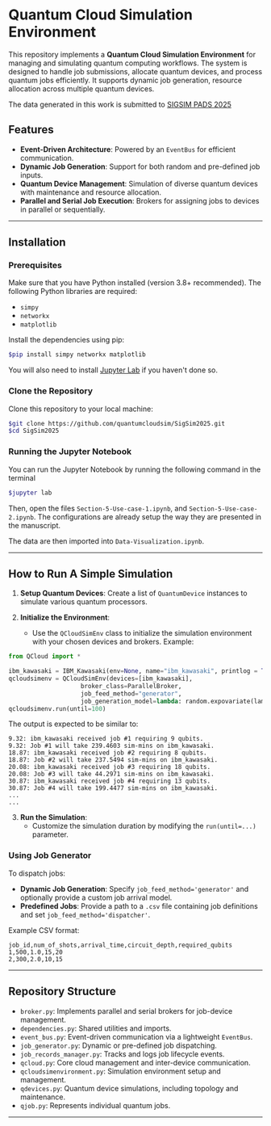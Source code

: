 # Quantum Cloud Simulation Environment 

This repository implements a **Quantum Cloud Simulation Environment** for managing and simulating quantum computing workflows. The system is designed to handle job submissions, allocate quantum devices, and process quantum jobs efficiently. It supports dynamic job generation, resource allocation across multiple quantum devices.

The data generated in this work is submitted to [SIGSIM PADS 2025](https://sigsim.acm.org/conf/pads/2025/)

## Features

- **Event-Driven Architecture**: Powered by an `EventBus` for efficient communication.
- **Dynamic Job Generation**: Support for both random and pre-defined job inputs.
- **Quantum Device Management**: Simulation of diverse quantum devices with maintenance and resource allocation.
- **Parallel and Serial Job Execution**: Brokers for assigning jobs to devices in parallel or sequentially.

---

## Installation

### Prerequisites

Make sure that you have Python installed (version 3.8+ recommended). The following Python libraries are required:
- `simpy`
- `networkx`
- `matplotlib`

Install the dependencies using pip:
```bash
$pip install simpy networkx matplotlib
```

You will also need to install [Jupyter Lab](https://jupyterlab.readthedocs.io/en/stable/getting_started/installation.html) if you haven't done so.

### Clone the Repository

Clone this repository to your local machine:
```bash
$git clone https://github.com/quantumcloudsim/SigSim2025.git
$cd SigSim2025
```

### Running the Jupyter Notebook

You can run the Jupyter Notebook by running the following command in the terminal

```bash
$jupyter lab
```

Then, open the files ```Section-5-Use-case-1.ipynb```, and ```Section-5-Use-case-2.ipynb```. The configurations are already setup the way they are presented in the manuscript. 

The data are then imported into ```Data-Visualization.ipynb```. 

---

## How to Run A Simple Simulation

1. **Setup Quantum Devices**: Create a list of `QuantumDevice` instances to simulate various quantum processors.

2. **Initialize the Environment**:
   - Use the `QCloudSimEnv` class to initialize the simulation environment with your chosen devices and brokers.
Example:
```python
from QCloud import *

ibm_kawasaki = IBM_Kawasaki(env=None, name="ibm_kawasaki", printlog = True)
qcloudsimenv = QCloudSimEnv(devices=[ibm_kawasaki],
                    broker_class=ParallelBroker,
                    job_feed_method="generator",
                    job_generation_model=lambda: random.expovariate(lambd=0.1))
qcloudsimenv.run(until=100)
```

The output is expected to be similar to: 

```
9.32: ibm_kawasaki received job #1 requiring 9 qubits.
9.32: Job #1 will take 239.4603 sim-mins on ibm_kawasaki.
18.87: ibm_kawasaki received job #2 requiring 8 qubits.
18.87: Job #2 will take 237.5494 sim-mins on ibm_kawasaki.
20.08: ibm_kawasaki received job #3 requiring 18 qubits.
20.08: Job #3 will take 44.2971 sim-mins on ibm_kawasaki.
30.87: ibm_kawasaki received job #4 requiring 13 qubits.
30.87: Job #4 will take 199.4477 sim-mins on ibm_kawasaki.
...
...
```

3. **Run the Simulation**:
   - Customize the simulation duration by modifying the `run(until=...)` parameter.

### Using Job Generator
To dispatch jobs:
- **Dynamic Job Generation**:
  Specify `job_feed_method='generator'` and optionally provide a custom job arrival model.
- **Predefined Jobs**:
  Provide a path to a `.csv` file containing job definitions and set `job_feed_method='dispatcher'`.

Example CSV format:
```csv
job_id,num_of_shots,arrival_time,circuit_depth,required_qubits
1,500,1.0,15,20
2,300,2.0,10,15
```

---

## Repository Structure

- `broker.py`: Implements parallel and serial brokers for job-device management.
- `dependencies.py`: Shared utilities and imports.
- `event_bus.py`: Event-driven communication via a lightweight `EventBus`.
- `job_generator.py`: Dynamic or pre-defined job dispatching.
- `job_records_manager.py`: Tracks and logs job lifecycle events.
- `qcloud.py`: Core cloud management and inter-device communication.
- `qcloudsimenvironment.py`: Simulation environment setup and management.
- `qdevices.py`: Quantum device simulations, including topology and maintenance.
- `qjob.py`: Represents individual quantum jobs.

---
